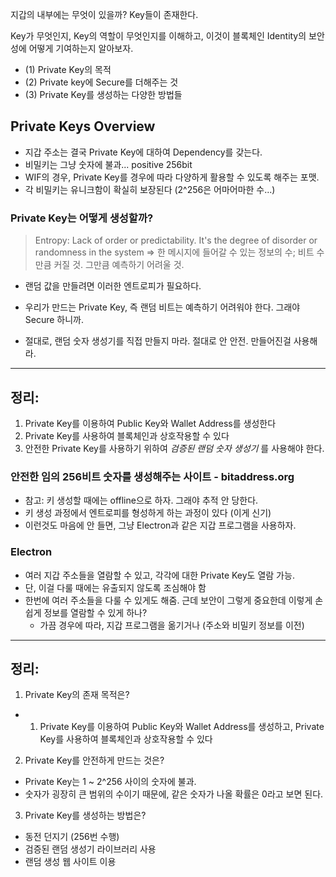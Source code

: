 지갑의 내부에는 무엇이 있을까? Key들이 존재한다.

Key가 무엇인지, Key의 역할이 무엇인지를 이해하고, 이것이 블록체인 Identity의 보안성에 어떻게 기여하는지 알아보자.

- (1) Private Key의 목적
- (2) Private key에 Secure를 더해주는 것
- (3) Private Key를 생성하는 다양한 방법들

## Private Keys Overview

- 지갑 주소는 결국 Private Key에 대하여 Dependency를 갖는다.
- 비밀키는 그냥 숫자에 불과... positive 256bit
- WIF의 경우, Private Key를 경우에 따라 다양하게 활용할 수 있도록 해주는 포맷.
- 각 비밀키는 유니크함이 확실히 보장된다 (2^256은 어마어마한 수...)

### Private Key는 어떻게 생성할까?

> Entropy: Lack of order or predictability. It's the degree of disorder or randomness in the system
> => 한 메시지에 들어갈 수 있는 정보의 수; 비트 수만큼 커질 것. 그만큼 예측하기 어려울 것.

- 랜덤 값을 만들려면 이러한 엔트로피가 필요하다.

- 우리가 만드는 Private Key, 즉 랜덤 비트는 예측하기 어려워야 한다. 그래야 Secure 하니까.
- 절대로, 랜덤 숫자 생성기를 직접 만들지 마라. 절대로 안 안전. 만들어진걸 사용해라.

----

## 정리:

1. Private Key를 이용하여 Public Key와 Wallet Address를 생성한다
2. Private Key를 사용하여 블록체인과 상호작용할 수 있다
3. 안전한 Private Key를 사용하기 위하여 *검증된 랜덤 숫자 생성기* 를 사용해야 한다.

### 안전한 임의 256비트 숫자를 생성해주는 사이트 - bitaddress.org

- 참고: 키 생성할 때에는 offline으로 하자. 그래야 추적 안 당한다.
- 키 생성 과정에서 엔트로피를 형성하게 하는 과정이 있다 (이게 신기)
- 이런것도 마음에 안 들면, 그냥 Electron과 같은 지갑 프로그램을 사용하자.

### Electron

- 여러 지갑 주소들을 열람할 수 있고, 각각에 대한 Private Key도 열람 가능.
- 단, 이걸 다룰 때에는 유출되지 않도록 조심해야 함
- 한번에 여러 주소들을 다룰 수 있게도 해줌. 근데 보안이 그렇게 중요한데 이렇게 손쉽게 정보를 열람할 수 있게 하나?
  - 가끔 경우에 따라, 지갑 프로그램을 옮기거나 (주소와 비밀키 정보를 이전)

---

## 정리:

1. Private Key의 존재 목적은?
  - 1. Private Key를 이용하여 Public Key와 Wallet Address를 생성하고, Private Key를 사용하여 블록체인과 상호작용할 수 있다
2. Private Key를 안전하게 만드는 것은?
  - Private Key는 1 ~ 2^256 사이의 숫자에 불과.
  - 숫자가 굉장히 큰 범위의 수이기 때문에, 같은 숫자가 나올 확률은 0라고 보면 된다.
3. Private Key를 생성하는 방법은?
  - 동전 던지기 (256번 수행)
  - 검증된 랜덤 생성기 라이브러리 사용
  - 랜덤 생성 웹 사이트 이용

